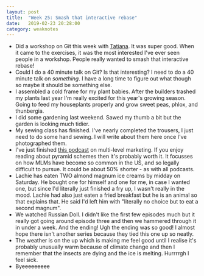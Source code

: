 ```yaml
---
layout: post
title:  "Week 25: Smash that interactive rebase"
date:   2019-02-23 20:28:00
category: weaknotes
---
```


* Did a workshop on Git this week with [Tatiana](https://twitter.com/binaryberry). It was super good. When it came to the exercises, it was the most interested I've ever seen people in a workshop. People really wanted to smash that interactive rebase!
* Could I do a 40 minute talk on Git? Is that interesting? I need to do a 40 minute talk on *something*. I have a long time to figure out what though so maybe it should be something else.
* I assembled a cold frame for my plant babies. After the builders trashed my plants last year I'm really excited for this year's growing season. Going to feed my houseplants properly and grow sweet peas, phlox, and thunbergia.
* I did some gardening last weekend. Sawed my thumb a bit but the garden is looking much tidier.
* My sewing class has finished. I've nearly completed the trousers, I just need to do some hand sewing. I will write about them here once I've photographed them.
* I've just finished [this podcast](https://www.stitcher.com/podcast/stitcher/the-dream) on multi-level marketing. If you enjoy reading about pyramid schemes then it's probably worth it. It focusses on how MLMs have become so common in the US, and so legally difficult to pursue. It could be about 50% shorter - as with all podcasts.
* Lachie has eaten TWO almond magnum ice creams by midday on Saturday. He bought one for himself and one for me, in case I wanted one, but since I'd literally just finished a fry up, I wasn't really in the mood. Lachie had also just eaten a fried breakfast but he is an animal so that explains that. He said I'd left him with "literally no choice but to eat a second magnum".
* We watched Russian Doll. I didn't like the first few episodes much but it really got going around episode three and then we hammered through it in under a week. And the ending! Ugh the ending was so good! I almost hope there isn't another series because they tied this one up so neatly.
* The weather is on the up which is making me feel good until I realise it's probably unusually warm because of climate change and then I remember that the insects are dying and the ice is melting. Hurrrrgh I feel sick.
* Byeeeeeeeee
